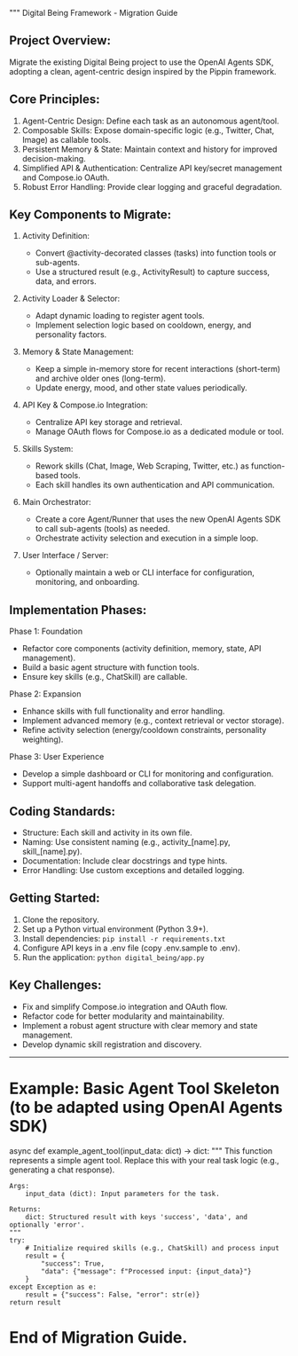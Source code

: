 """
Digital Being Framework - Migration Guide

Project Overview:
-----------------
Migrate the existing Digital Being project to use the OpenAI Agents SDK, 
adopting a clean, agent-centric design inspired by the Pippin framework.

Core Principles:
----------------
1. Agent-Centric Design: Define each task as an autonomous agent/tool.
2. Composable Skills: Expose domain-specific logic (e.g., Twitter, Chat, Image) as callable tools.
3. Persistent Memory & State: Maintain context and history for improved decision-making.
4. Simplified API & Authentication: Centralize API key/secret management and Compose.io OAuth.
5. Robust Error Handling: Provide clear logging and graceful degradation.

Key Components to Migrate:
---------------------------
1. Activity Definition:
   - Convert @activity-decorated classes (tasks) into function tools or sub-agents.
   - Use a structured result (e.g., ActivityResult) to capture success, data, and errors.

2. Activity Loader & Selector:
   - Adapt dynamic loading to register agent tools.
   - Implement selection logic based on cooldown, energy, and personality factors.

3. Memory & State Management:
   - Keep a simple in-memory store for recent interactions (short-term) and archive older ones (long-term).
   - Update energy, mood, and other state values periodically.

4. API Key & Compose.io Integration:
   - Centralize API key storage and retrieval.
   - Manage OAuth flows for Compose.io as a dedicated module or tool.

5. Skills System:
   - Rework skills (Chat, Image, Web Scraping, Twitter, etc.) as function-based tools.
   - Each skill handles its own authentication and API communication.

6. Main Orchestrator:
   - Create a core Agent/Runner that uses the new OpenAI Agents SDK to call sub-agents (tools) as needed.
   - Orchestrate activity selection and execution in a simple loop.

7. User Interface / Server:
   - Optionally maintain a web or CLI interface for configuration, monitoring, and onboarding.

Implementation Phases:
------------------------
Phase 1: Foundation
  - Refactor core components (activity definition, memory, state, API management).
  - Build a basic agent structure with function tools.
  - Ensure key skills (e.g., ChatSkill) are callable.

Phase 2: Expansion
  - Enhance skills with full functionality and error handling.
  - Implement advanced memory (e.g., context retrieval or vector storage).
  - Refine activity selection (energy/cooldown constraints, personality weighting).

Phase 3: User Experience
  - Develop a simple dashboard or CLI for monitoring and configuration.
  - Support multi-agent handoffs and collaborative task delegation.

Coding Standards:
-----------------
- Structure: Each skill and activity in its own file.
- Naming: Use consistent naming (e.g., activity_[name].py, skill_[name].py).
- Documentation: Include clear docstrings and type hints.
- Error Handling: Use custom exceptions and detailed logging.

Getting Started:
----------------
1. Clone the repository.
2. Set up a Python virtual environment (Python 3.9+).
3. Install dependencies: `pip install -r requirements.txt`
4. Configure API keys in a .env file (copy .env.sample to .env).
5. Run the application: `python digital_being/app.py`

Key Challenges:
---------------
- Fix and simplify Compose.io integration and OAuth flow.
- Refactor code for better modularity and maintainability.
- Implement a robust agent structure with clear memory and state management.
- Develop dynamic skill registration and discovery.

--------------------------------------------------------------------------------
# Example: Basic Agent Tool Skeleton (to be adapted using OpenAI Agents SDK)

async def example_agent_tool(input_data: dict) -> dict:
    """
    This function represents a simple agent tool.
    Replace this with your real task logic (e.g., generating a chat response).
    
    Args:
        input_data (dict): Input parameters for the task.
    
    Returns:
        dict: Structured result with keys 'success', 'data', and optionally 'error'.
    """
    try:
        # Initialize required skills (e.g., ChatSkill) and process input
        result = {
            "success": True,
            "data": {"message": f"Processed input: {input_data}"}
        }
    except Exception as e:
        result = {"success": False, "error": str(e)}
    return result

# End of Migration Guide.